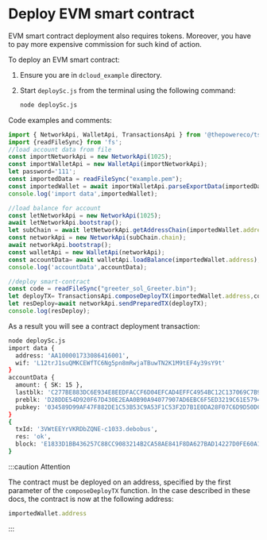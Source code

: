 # Deploy EVM smart contract

EVM smart contract deployment also requires tokens. Moreover, you have to pay more expensive commission for such kind of action.

To deploy an EVM smart contract:

1. Ensure you are in `dcloud_example` directory.
2. Start `deploySc.js` from the terminal using the following command:

   ```bash
   node deploySc.js
   ```

Code examples and comments:

   ```javascript title="deploySc.js"
   import { NetworkApi, WalletApi, TransactionsApi } from '@thepowereco/tssdk';
   import {readFileSync} from 'fs';
   //load account data from file
   const importNetworkApi = new NetworkApi(1025);
   const importWalletApi = new WalletApi(importNetworkApi);
   let password='111';
   const importedData = readFileSync("example.pem");
   const importedWallet = await importWalletApi.parseExportData(importedData.toString(), password);
   console.log('import data',importedWallet);
   
   //load balance for account
   const letNetworkApi = new NetworkApi(1025);
   await letNetworkApi.bootstrap();
   let subChain = await letNetworkApi.getAddressChain(importedWallet.address);
   const networkApi = new NetworkApi(subChain.chain);
   await networkApi.bootstrap();
   const walletApi = new WalletApi(networkApi);
   const accountData= await walletApi.loadBalance(importedWallet.address);
   console.log('accountData',accountData);
   
   //deploy smart-contract
   const code = readFileSync("greeter_sol_Greeter.bin");
   let deployTX= TransactionsApi.composeDeployTX(importedWallet.address,code.toString(),[],'',0,importedWallet.wif,"evm",networkApi.feeSettings,networkApi.gasSettings);
   let resDeploy=await networkApi.sendPreparedTX(deployTX);
   console.log(resDeploy);
   ```

As a result you will see a contract deployment transaction:

```bash
node deploySc.js       
import data {
  address: 'AA100001733086416001',
  wif: 'L12trJ1suQMKCEWfTC6Ng5pn8mRwjaTBuwTN2K1M9tEF4y39sY9t'
}
accountData {
  amount: { SK: 15 },
  lastblk: 'C277BE883DC6E934E8EEDFACCF6D04EFCAD4EFFC4954BC12C137069C7B99D937',
  preblk: 'D28DDE54D920F67D430E2EAA0B90A94077907AD6EBC6F5ED3219C61E57949182',
  pubkey: '034589D99AF47F882DE1C53B53C9A53F1C53F2D7B1E0DA28F07C6D9D50DC7C9BA5'
}
{
  txId: '3VWtEEYrVKRDbZQNE-c1033.debobus',
  res: 'ok',
  block: 'E1833D1BB436257C88CC9083214B2CA58AE841F8DA627BAD14227D0FE60A1A04'
}

```

:::caution Attention

The contract must be deployed on an address, specified by the first parameter of the `composeDeployTX` function. In the case described in these docs, the contract is now at the following address:

   ```javascript
   importedWallet.address
   ```

:::
